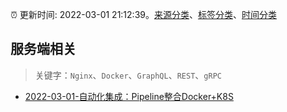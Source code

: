 :alarm_clock: 更新时间: 2022-03-01 21:12:39。[来源分类](../README.md)、[标签分类](../TAGS.md)、[时间分类](../TIMELINE.md)

## 服务端相关


> 关键字：`Nginx`、`Docker`、`GraphQL`、`REST`、`gRPC`



- [2022-03-01-自动化集成：Pipeline整合Docker+K8S](https://toutiao.io/k/4vvig3p) 